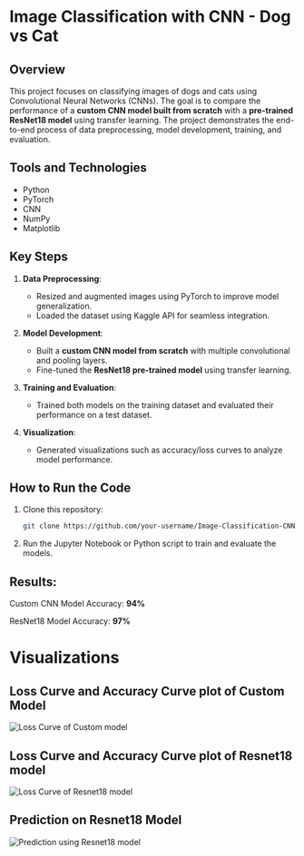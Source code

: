 # Image Classification with CNN - Dog vs Cat

## Overview
This project focuses on classifying images of dogs and cats using Convolutional Neural Networks (CNNs). The goal is to compare the performance of a **custom CNN model built from scratch** with a **pre-trained ResNet18 model** using transfer learning. The project demonstrates the end-to-end process of data preprocessing, model development, training, and evaluation.

## Tools and Technologies
- Python
- PyTorch
- CNN
- NumPy
- Matplotlib

## Key Steps
1. **Data Preprocessing**:  
   - Resized and augmented images using PyTorch to improve model generalization.  
   - Loaded the dataset using Kaggle API for seamless integration.  

2. **Model Development**:  
   - Built a **custom CNN model from scratch** with multiple convolutional and pooling layers.  
   - Fine-tuned the **ResNet18 pre-trained model** using transfer learning.  

3. **Training and Evaluation**:  
   - Trained both models on the training dataset and evaluated their performance on a test dataset.   

4. **Visualization**:  
   - Generated visualizations such as accuracy/loss curves to analyze model performance.  

## How to Run the Code
1. Clone this repository:
   ```bash
   git clone https://github.com/your-username/Image-Classification-CNN-Dog-vs-Cat.git


2. Run the Jupyter Notebook or Python script to train and evaluate the models.

## Results:

Custom CNN Model Accuracy: **94%**

ResNet18 Model Accuracy: **97%**


# Visualizations

## Loss Curve and Accuracy Curve plot of Custom Model
![Loss Curve of Custom model](images/customModel.png)

## Loss Curve and Accuracy Curve plot of Resnet18 model
![Loss Curve of Resnet18 model](images/Resnet18.png)

## Prediction on Resnet18 Model
![Prediction using Resnet18 model](images/prediction.png)

